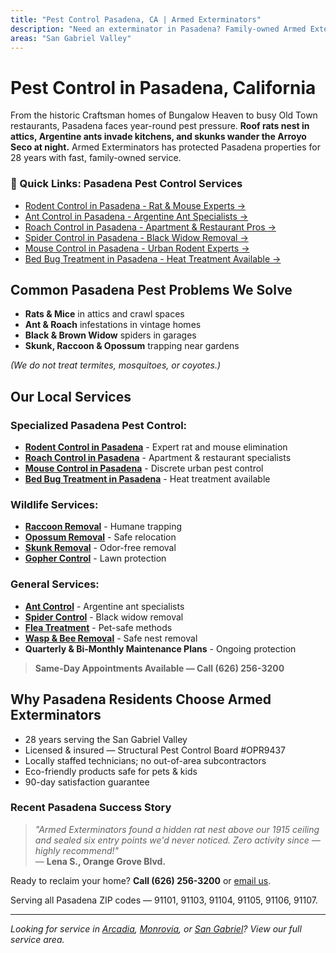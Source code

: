 ```yaml
---
title: "Pest Control Pasadena, CA | Armed Exterminators"
description: "Need an exterminator in Pasadena? Family-owned Armed Exterminators removes rats, ants, roaches, spiders & wildlife. Call (626) 256-3200."
areas: "San Gabriel Valley"
---
```


# Pest Control in **Pasadena, California**

From the historic Craftsman homes of Bungalow Heaven to busy Old Town restaurants, Pasadena faces year-round pest pressure. **Roof rats nest in attics, Argentine ants invade kitchens, and skunks wander the Arroyo Seco at night.** Armed Exterminators has protected Pasadena properties for 28 years with fast, family-owned service.

<div class="location-services-box">
<h3>🎯 Quick Links: Pasadena Pest Control Services</h3>
<ul>
<li><a href="/rodent-control-pasadena/">Rodent Control in Pasadena - Rat & Mouse Experts <span class="arrow">→</span></a></li>
<li><a href="/ant-control-pasadena/">Ant Control in Pasadena - Argentine Ant Specialists <span class="arrow">→</span></a></li>
<li><a href="/roach-control-pasadena/">Roach Control in Pasadena - Apartment & Restaurant Pros <span class="arrow">→</span></a></li>
<li><a href="/spider-control-pasadena/">Spider Control in Pasadena - Black Widow Removal <span class="arrow">→</span></a></li>
<li><a href="/mouse-control-pasadena/">Mouse Control in Pasadena - Urban Rodent Experts <span class="arrow">→</span></a></li>
<li><a href="/bed-bug-treatment-pasadena/">Bed Bug Treatment in Pasadena - Heat Treatment Available <span class="arrow">→</span></a></li>
</ul>
</div>

## Common Pasadena Pest Problems We Solve

- **Rats & Mice** in attics and crawl spaces
- **Ant & Roach** infestations in vintage homes
- **Black & Brown Widow** spiders in garages
- **Skunk, Raccoon & Opossum** trapping near gardens

*(We do not treat termites, mosquitoes, or coyotes.)*

## Our Local Services

### Specialized Pasadena Pest Control:
* **[Rodent Control in Pasadena](/rodent-control-pasadena/)** - Expert rat and mouse elimination
* **[Roach Control in Pasadena](/roach-control-pasadena/)** - Apartment & restaurant specialists
* **[Mouse Control in Pasadena](/mouse-control-pasadena/)** - Discrete urban pest control
* **[Bed Bug Treatment in Pasadena](/bed-bug-treatment-pasadena/)** - Heat treatment available

### Wildlife Services:
* **[Raccoon Removal](/raccoon-removal-pasadena/)** - Humane trapping
* **[Opossum Removal](/opossum-removal-pasadena/)** - Safe relocation
* **[Skunk Removal](/skunk-removal-pasadena/)** - Odor-free removal
* **[Gopher Control](/gopher-removal-pasadena/)** - Lawn protection

### General Services:
* **[Ant Control](/services/ant-control/)** - Argentine ant specialists
* **[Spider Control](/services/spider-control/)** - Black widow removal
* **[Flea Treatment](/services/flea-treatment/)** - Pet-safe methods
* **[Wasp & Bee Removal](/services/wasp-bee-removal/)** - Safe nest removal
* **Quarterly & Bi-Monthly Maintenance Plans** - Ongoing protection

> **Same-Day Appointments Available — Call (626) 256-3200**

## Why Pasadena Residents Choose Armed Exterminators

* 28 years serving the San Gabriel Valley  
* Licensed & insured — Structural Pest Control Board #OPR9437  
* Locally staffed technicians; no out-of-area subcontractors  
* Eco-friendly products safe for pets & kids  
* 90-day satisfaction guarantee

### Recent Pasadena Success Story

> *"Armed Exterminators found a hidden rat nest above our 1915 ceiling and sealed six entry points we'd never noticed. Zero activity since — highly recommend!"*  
> — **Lena S., Orange Grove Blvd.**

Ready to reclaim your home? **Call (626) 256-3200** or [email us](mailto:armedex@sbcglobal.net).  

Serving all Pasadena ZIP codes — 91101, 91103, 91104, 91105, 91106, 91107.

---

*Looking for service in [Arcadia](/locations/arcadia/), [Monrovia](/locations/monrovia/), or [San Gabriel](/locations/san-gabriel/)? View our full service area.*